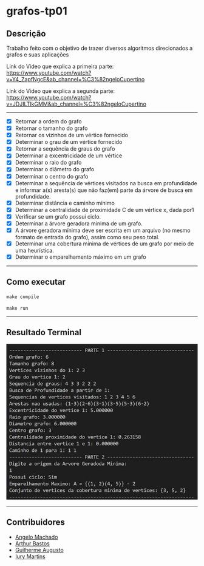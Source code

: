 # grafos-tp01

## Descrição
Trabalho feito com o objetivo de trazer diversos algoritmos direcionados a grafos e suas aplicações

Link do Video que explica a primeira parte: https://www.youtube.com/watch?v=Y4_ZapfNgcE&ab_channel=%C3%82ngeloCupertino

Link do Video que explica a segunda parte: https://www.youtube.com/watch?v=JDJILTIkGMM&ab_channel=%C3%82ngeloCupertino
- - - -

 * [x] Retornar a ordem do grafo
 * [x] Retornar o tamanho do grafo
 * [x] Retornar os vizinhos de um vértice fornecido
 * [x] Determinar o grau de um vértice fornecido
 * [x] Retornar a sequência de graus do grafo
 * [x] Determinar a excentricidade de um vértice
 * [x] Determinar o raio do grafo
 * [x] Determinar o diâmetro do grafo
 * [x] Determinar o centro do grafo
 * [x] Determinar a sequência de vértices visitados na busca em profundidade e
informar a(s) aresta(s) que não faz(em) parte da árvore de busca em profundidade.
 * [x] Determinar distância e caminho mínimo
 * [x] Determinar a centralidade de proximidade C de um vértice x, dada por1
 * [x] Verificar se um grafo possui ciclo.
 * [x] Determinar a árvore geradora mínima de um grafo.
 * [x] A árvore geradora mínima deve ser escrita em um arquivo (no mesmo formato
de entrada do grafo), assim como seu peso total.
 * [x] Determinar uma cobertura mínima de vértices de um grafo por meio de uma
heurística.
 * [x] Determinar o emparelhamento máximo em um grafo

- - - -
## Como executar

```
make compile
```

```
make run
```

- - - -
## Resultado Terminal
<img width=550px src=".github/terminal.JPG"/>

- - - -
    
## Contribuidores


- [Angelo Machado](https://github.com/acmachado14)
- [Arthur Bastos](https://github.com/ArthurFBastos)
- [Guilherme Augusto](https://github.com/Guilherme-Schwann)
- [Iury Martins](https://github.com/iurymartins46)

